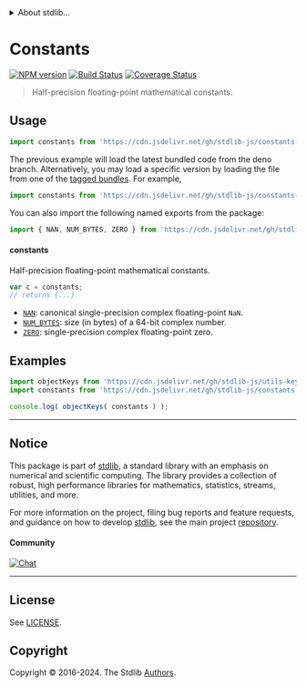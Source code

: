 <!--

@license Apache-2.0

Copyright (c) 2021 The Stdlib Authors.

Licensed under the Apache License, Version 2.0 (the "License");
you may not use this file except in compliance with the License.
You may obtain a copy of the License at

   http://www.apache.org/licenses/LICENSE-2.0

Unless required by applicable law or agreed to in writing, software
distributed under the License is distributed on an "AS IS" BASIS,
WITHOUT WARRANTIES OR CONDITIONS OF ANY KIND, either express or implied.
See the License for the specific language governing permissions and
limitations under the License.

-->


<details>
  <summary>
    About stdlib...
  </summary>
  <p>We believe in a future in which the web is a preferred environment for numerical computation. To help realize this future, we've built stdlib. stdlib is a standard library, with an emphasis on numerical and scientific computation, written in JavaScript (and C) for execution in browsers and in Node.js.</p>
  <p>The library is fully decomposable, being architected in such a way that you can swap out and mix and match APIs and functionality to cater to your exact preferences and use cases.</p>
  <p>When you use stdlib, you can be absolutely certain that you are using the most thorough, rigorous, well-written, studied, documented, tested, measured, and high-quality code out there.</p>
  <p>To join us in bringing numerical computing to the web, get started by checking us out on <a href="https://github.com/stdlib-js/stdlib">GitHub</a>, and please consider <a href="https://opencollective.com/stdlib">financially supporting stdlib</a>. We greatly appreciate your continued support!</p>
</details>

# Constants

[![NPM version][npm-image]][npm-url] [![Build Status][test-image]][test-url] [![Coverage Status][coverage-image]][coverage-url] <!-- [![dependencies][dependencies-image]][dependencies-url] -->

> Half-precision floating-point mathematical constants.



<section class="usage">

## Usage

```javascript
import constants from 'https://cdn.jsdelivr.net/gh/stdlib-js/constants-complex64@deno/mod.js';
```
The previous example will load the latest bundled code from the deno branch. Alternatively, you may load a specific version by loading the file from one of the [tagged bundles](https://github.com/stdlib-js/constants-complex64/tags). For example,

```javascript
import constants from 'https://cdn.jsdelivr.net/gh/stdlib-js/constants-complex64@v0.2.1-deno/mod.js';
```

You can also import the following named exports from the package:

```javascript
import { NAN, NUM_BYTES, ZERO } from 'https://cdn.jsdelivr.net/gh/stdlib-js/constants-complex64@deno/mod.js';
```

#### constants

Half-precision floating-point mathematical constants.

```javascript
var c = constants;
// returns {...}
```

<!-- <toc pattern="*" > -->

<div class="namespace-toc">

-   <span class="signature">[`NAN`][@stdlib/constants/complex64/nan]</span><span class="delimiter">: </span><span class="description">canonical single-precision complex floating-point `NaN`.</span>
-   <span class="signature">[`NUM_BYTES`][@stdlib/constants/complex64/num-bytes]</span><span class="delimiter">: </span><span class="description">size (in bytes) of a 64-bit complex number.</span>
-   <span class="signature">[`ZERO`][@stdlib/constants/complex64/zero]</span><span class="delimiter">: </span><span class="description">single-precision complex floating-point zero.</span>

</div>

<!-- </toc> -->

</section>

<!-- /.usage -->

<section class="examples">

## Examples

<!-- TODO: better examples -->

<!-- eslint no-undef: "error" -->

```javascript
import objectKeys from 'https://cdn.jsdelivr.net/gh/stdlib-js/utils-keys@deno/mod.js';
import constants from 'https://cdn.jsdelivr.net/gh/stdlib-js/constants-complex64@deno/mod.js';

console.log( objectKeys( constants ) );
```

</section>

<!-- /.examples -->

<!-- Section for related `stdlib` packages. Do not manually edit this section, as it is automatically populated. -->

<section class="related">

</section>

<!-- /.related -->

<!-- Section for all links. Make sure to keep an empty line after the `section` element and another before the `/section` close. -->


<section class="main-repo" >

* * *

## Notice

This package is part of [stdlib][stdlib], a standard library with an emphasis on numerical and scientific computing. The library provides a collection of robust, high performance libraries for mathematics, statistics, streams, utilities, and more.

For more information on the project, filing bug reports and feature requests, and guidance on how to develop [stdlib][stdlib], see the main project [repository][stdlib].

#### Community

[![Chat][chat-image]][chat-url]

---

## License

See [LICENSE][stdlib-license].


## Copyright

Copyright &copy; 2016-2024. The Stdlib [Authors][stdlib-authors].

</section>

<!-- /.stdlib -->

<!-- Section for all links. Make sure to keep an empty line after the `section` element and another before the `/section` close. -->

<section class="links">

[npm-image]: http://img.shields.io/npm/v/@stdlib/constants-complex64.svg
[npm-url]: https://npmjs.org/package/@stdlib/constants-complex64

[test-image]: https://github.com/stdlib-js/constants-complex64/actions/workflows/test.yml/badge.svg?branch=v0.2.1
[test-url]: https://github.com/stdlib-js/constants-complex64/actions/workflows/test.yml?query=branch:v0.2.1

[coverage-image]: https://img.shields.io/codecov/c/github/stdlib-js/constants-complex64/main.svg
[coverage-url]: https://codecov.io/github/stdlib-js/constants-complex64?branch=main

<!--

[dependencies-image]: https://img.shields.io/david/stdlib-js/constants-complex64.svg
[dependencies-url]: https://david-dm.org/stdlib-js/constants-complex64/main

-->

[chat-image]: https://img.shields.io/gitter/room/stdlib-js/stdlib.svg
[chat-url]: https://app.gitter.im/#/room/#stdlib-js_stdlib:gitter.im

[stdlib]: https://github.com/stdlib-js/stdlib

[stdlib-authors]: https://github.com/stdlib-js/stdlib/graphs/contributors

[umd]: https://github.com/umdjs/umd
[es-module]: https://developer.mozilla.org/en-US/docs/Web/JavaScript/Guide/Modules

[deno-url]: https://github.com/stdlib-js/constants-complex64/tree/deno
[deno-readme]: https://github.com/stdlib-js/constants-complex64/blob/deno/README.md
[umd-url]: https://github.com/stdlib-js/constants-complex64/tree/umd
[umd-readme]: https://github.com/stdlib-js/constants-complex64/blob/umd/README.md
[esm-url]: https://github.com/stdlib-js/constants-complex64/tree/esm
[esm-readme]: https://github.com/stdlib-js/constants-complex64/blob/esm/README.md
[branches-url]: https://github.com/stdlib-js/constants-complex64/blob/main/branches.md

[stdlib-license]: https://raw.githubusercontent.com/stdlib-js/constants-complex64/main/LICENSE

<!-- <toc-links> -->

[@stdlib/constants/complex64/nan]: https://github.com/stdlib-js/constants-complex64-nan/tree/deno

[@stdlib/constants/complex64/num-bytes]: https://github.com/stdlib-js/constants-complex64-num-bytes/tree/deno

[@stdlib/constants/complex64/zero]: https://github.com/stdlib-js/constants-complex64-zero/tree/deno

<!-- </toc-links> -->

</section>

<!-- /.links -->
